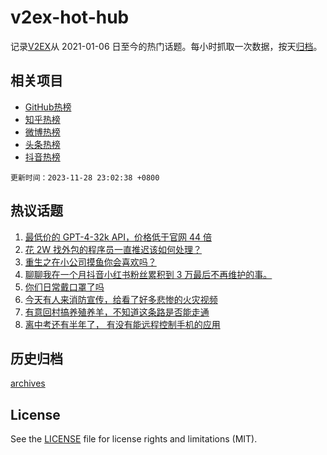 # v2ex-hot-hub

 记录[V2EX](https://www.v2ex.com/)从 2021-01-06 日至今的热门话题。每小时抓取一次数据，按天[归档](archives)。
 
 ## 相关项目

- [GitHub热榜](https://github.com/it985/github-hot-hub)
- [知乎热榜](https://github.com/it985/zhihu-hot-hub)
- [微博热榜](https://github.com/it985/weibo-hot-hub)
- [头条热榜](https://github.com/it985/toutiao-hot-hub)
- [抖音热榜](https://github.com/it985/douyin-hot-hub)


 `更新时间：2023-11-28 23:02:38 +0800`

## 热议话题

1. [最低价的 GPT-4-32k API，价格低于官网 44 倍](https://www.v2ex.com/t/995825)
1. [花 2W 找外包的程序员一直推迟该如何处理？](https://www.v2ex.com/t/995760)
1. [重生之在小公司摸鱼你会喜欢吗？](https://www.v2ex.com/t/995842)
1. [聊聊我在一个月抖音小红书粉丝累积到 3 万最后不再维护的事。](https://www.v2ex.com/t/995912)
1. [你们日常戴口罩了吗](https://www.v2ex.com/t/995784)
1. [今天有人来消防宣传，给看了好多悲惨的火灾视频](https://www.v2ex.com/t/995801)
1. [有意回村搞养殖养羊，不知道这条路是否能走通](https://www.v2ex.com/t/995961)
1. [离中考还有半年了， 有没有能远程控制手机的应用](https://www.v2ex.com/t/995830)

## 历史归档

[archives](archives)

## License

See the [LICENSE](LICENSE) file for license rights and limitations (MIT).
